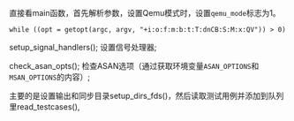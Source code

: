 直接看main函数，首先解析参数，设置Qemu模式时，设置`qemu_mode`标志为1。

```
while ((opt = getopt(argc, argv, "+i:o:f:m:b:t:T:dnCB:S:M:x:QV")) > 0)
```

setup_signal_handlers(); 设置信号处理器;

check_asan_opts();  检查ASAN选项（通过获取环境变量`ASAN_OPTIONS`和`MSAN_OPTIONS`的内容）;

主要的是设置输出和同步目录setup_dirs_fds()，然后读取测试用例并添加到队列里read_testcases(),







